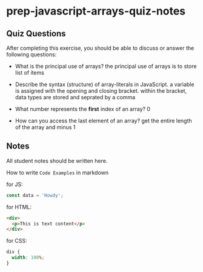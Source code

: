 # prep-javascript-arrays-quiz-notes

## Quiz Questions

After completing this exercise, you should be able to discuss or answer the following questions:

- What is the principal use of arrays?
  the principal use of arrays is to store list of items

- Describe the syntax (structure) of array-literals in JavaScript.
  a variable is assigned with the opening and closing bracket. within the bracket, data types are stored and seprated by a comma

- What number represents the **first** index of an array?
  0

- How can you access the last element of an array?
  get the entire length of the array and minus 1

## Notes

All student notes should be written here.

How to write `Code Examples` in markdown

for JS:

```javascript
const data = 'Howdy';
```

for HTML:

```html
<div>
  <p>This is text content</p>
</div>
```

for CSS:

```css
div {
  width: 100%;
}
```

